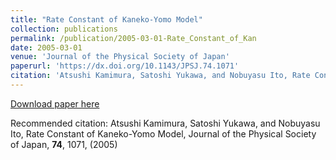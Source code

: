 ```yaml
---
title: "Rate Constant of Kaneko-Yomo Model"
collection: publications
permalink: /publication/2005-03-01-Rate_Constant_of_Kan
date: 2005-03-01
venue: 'Journal of the Physical Society of Japan'
paperurl: 'https://dx.doi.org/10.1143/JPSJ.74.1071'
citation: 'Atsushi Kamimura, Satoshi Yukawa, and Nobuyasu Ito, Rate Constant of Kaneko-Yomo Model, Journal of the Physical Society of Japan, <b>74</b>, 1071, (2005)'
---
```


<a href='https://dx.doi.org/10.1143/JPSJ.74.1071'>Download paper here</a>

Recommended citation: Atsushi Kamimura, Satoshi Yukawa, and Nobuyasu Ito, Rate Constant of Kaneko-Yomo Model, Journal of the Physical Society of Japan, <b>74</b>, 1071, (2005)